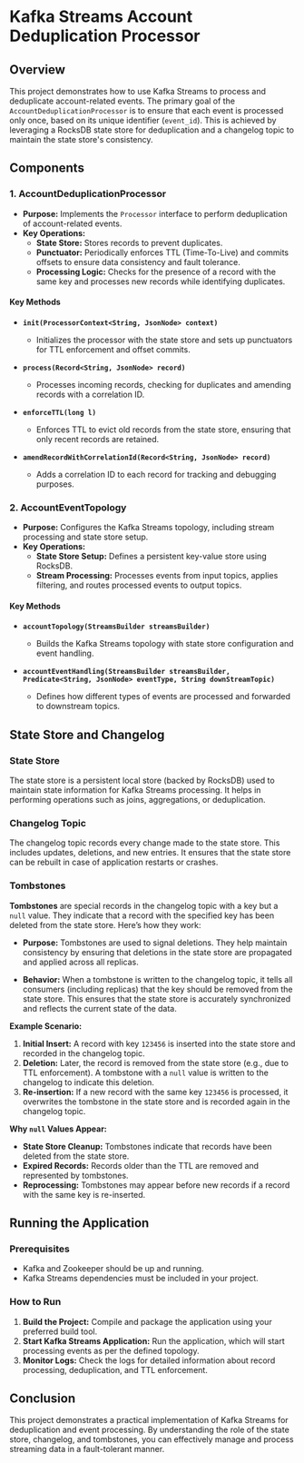 # Kafka Streams Account Deduplication Processor

## Overview

This project demonstrates how to use Kafka Streams to process and deduplicate account-related events. The primary goal of the `AccountDeduplicationProcessor` is to ensure that each event is processed only once, based on its unique identifier (`event_id`). This is achieved by leveraging a RocksDB state store for deduplication and a changelog topic to maintain the state store's consistency.

## Components

### 1. **AccountDeduplicationProcessor**

- **Purpose:** Implements the `Processor` interface to perform deduplication of account-related events.
- **Key Operations:**
    - **State Store:** Stores records to prevent duplicates.
    - **Punctuator:** Periodically enforces TTL (Time-To-Live) and commits offsets to ensure data consistency and fault tolerance.
    - **Processing Logic:** Checks for the presence of a record with the same key and processes new records while identifying duplicates.

#### Key Methods

- **`init(ProcessorContext<String, JsonNode> context)`**
    - Initializes the processor with the state store and sets up punctuators for TTL enforcement and offset commits.

- **`process(Record<String, JsonNode> record)`**
    - Processes incoming records, checking for duplicates and amending records with a correlation ID.

- **`enforceTTL(long l)`**
    - Enforces TTL to evict old records from the state store, ensuring that only recent records are retained.

- **`amendRecordWithCorrelationId(Record<String, JsonNode> record)`**
    - Adds a correlation ID to each record for tracking and debugging purposes.

### 2. **AccountEventTopology**

- **Purpose:** Configures the Kafka Streams topology, including stream processing and state store setup.
- **Key Operations:**
    - **State Store Setup:** Defines a persistent key-value store using RocksDB.
    - **Stream Processing:** Processes events from input topics, applies filtering, and routes processed events to output topics.

#### Key Methods

- **`accountTopology(StreamsBuilder streamsBuilder)`**
    - Builds the Kafka Streams topology with state store configuration and event handling.

- **`accountEventHandling(StreamsBuilder streamsBuilder, Predicate<String, JsonNode> eventType, String downStreamTopic)`**
    - Defines how different types of events are processed and forwarded to downstream topics.

## State Store and Changelog

### State Store

The state store is a persistent local store (backed by RocksDB) used to maintain state information for Kafka Streams processing. It helps in performing operations such as joins, aggregations, or deduplication.

### Changelog Topic

The changelog topic records every change made to the state store. This includes updates, deletions, and new entries. It ensures that the state store can be rebuilt in case of application restarts or crashes.

### Tombstones

**Tombstones** are special records in the changelog topic with a key but a `null` value. They indicate that a record with the specified key has been deleted from the state store. Here’s how they work:

- **Purpose:** Tombstones are used to signal deletions. They help maintain consistency by ensuring that deletions in the state store are propagated and applied across all replicas.

- **Behavior:** When a tombstone is written to the changelog topic, it tells all consumers (including replicas) that the key should be removed from the state store. This ensures that the state store is accurately synchronized and reflects the current state of the data.

**Example Scenario:**

1. **Initial Insert:** A record with key `123456` is inserted into the state store and recorded in the changelog topic.
2. **Deletion:** Later, the record is removed from the state store (e.g., due to TTL enforcement). A tombstone with a `null` value is written to the changelog to indicate this deletion.
3. **Re-insertion:** If a new record with the same key `123456` is processed, it overwrites the tombstone in the state store and is recorded again in the changelog topic.

**Why `null` Values Appear:**

- **State Store Cleanup:** Tombstones indicate that records have been deleted from the state store.
- **Expired Records:** Records older than the TTL are removed and represented by tombstones.
- **Reprocessing:** Tombstones may appear before new records if a record with the same key is re-inserted.

## Running the Application

### Prerequisites

- Kafka and Zookeeper should be up and running.
- Kafka Streams dependencies must be included in your project.

### How to Run

1. **Build the Project:** Compile and package the application using your preferred build tool.
2. **Start Kafka Streams Application:** Run the application, which will start processing events as per the defined topology.
3. **Monitor Logs:** Check the logs for detailed information about record processing, deduplication, and TTL enforcement.

## Conclusion

This project demonstrates a practical implementation of Kafka Streams for deduplication and event processing. By understanding the role of the state store, changelog, and tombstones, you can effectively manage and process streaming data in a fault-tolerant manner.

